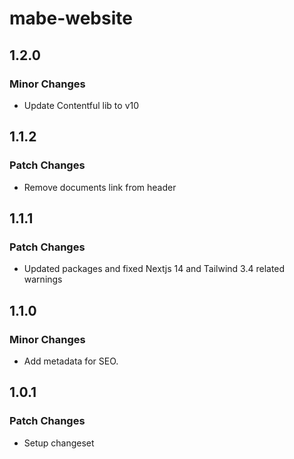 # mabe-website

## 1.2.0

### Minor Changes

- Update Contentful lib to v10

## 1.1.2

### Patch Changes

- Remove documents link from header

## 1.1.1

### Patch Changes

- Updated packages and fixed Nextjs 14 and Tailwind 3.4 related warnings

## 1.1.0

### Minor Changes

- Add metadata for SEO.

## 1.0.1

### Patch Changes

- Setup changeset
